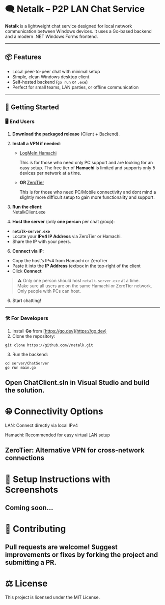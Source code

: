 # 🗨️ Netalk – P2P LAN Chat Service

**Netalk** is a lightweight chat service designed for local network communication between Windows devices. It uses a Go-based backend and a modern .NET Windows Forms frontend.

---

## 📦 Features

- Local peer-to-peer chat with minimal setup  
- Simple, clean Windows desktop client  
- Self-hosted backend (`go run` or `.exe`)  
- Perfect for small teams, LAN parties, or offline communication  

---

## 🚀 Getting Started

### 🖥️ End Users

1. **Download the packaged release** (Client + Backend).  
2. **Install a VPN if needed**:  
   - [LogMeIn Hamachi](https://vpn.net/)
  
     This is for those who need only PC support and are looking for an easy setup. The free tier of **Hamachi** is limited and supports only 5 devices per network at a time.
   - **OR** [ZeroTier](https://www.zerotier.com/)
  
     This is for those who need PC/Mobile connectivity and dont mind a slightly more difficult setup to gain more functionality and support.

3. **Run the client**:  
NetalkClient.exe

4. **Host the server** (only **one person** per chat group):  
 - **`netalk-server.exe`**
 - Locate your **IPv4 IP Address** via ZeroTier or Hamachi.
 - Share the IP with your peers.

6. **Connect via IP**:  
- Copy the host’s IPv4 from Hamachi or ZeroTier  
- Paste it into the **IP Address** textbox in the top-right of the client  
- Click **Connect**  

> ⚠️ Only one person should host `netalk-server.exe` at a time.  
> Make sure all users are on the same Hamachi or ZeroTier network.
> Only people with PCs can host.

6. Start chatting!

---

### 🛠️ For Developers

1. Install **Go** from [https://go.dev](https://go.dev)  
2. Clone the repository:
```
git clone https://github.com//netalk.git
```
3. Run the backend:
```
cd server/ChatServer
go run main.go
```
Open ChatClient.sln in Visual Studio and build the solution.
---
# 🌐 Connectivity Options
LAN: Connect directly via local IPv4

Hamachi: Recommended for easy virtual LAN setup

ZeroTier: Alternative VPN for cross-network connections
---
# 📸 Setup Instructions with Screenshots
Coming soon...
---
# 🤝 Contributing
Pull requests are welcome! Suggest improvements or fixes by forking the project and submitting a PR.
---
# ⚖️ License
This project is licensed under the MIT License.



